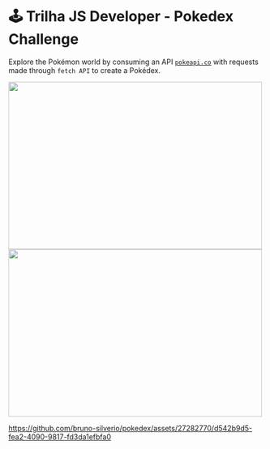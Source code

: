 # 🕹 Trilha JS Developer - Pokedex Challenge

Explore the Pokémon world by consuming an API [`pokeapi.co`](https://pokeapi.co/) with requests made through `fetch API` to create a Pokédex.

<img src="https://github.com/bruno-silverio/pokedex/assets/27282770/7c5c75e9-f37a-4ec6-ae79-99465a30fb33" width="500" height="330">

<img src="https://github.com/bruno-silverio/pokedex/assets/27282770/22e1fdc3-763c-440e-8312-938cb1850608" width="500" height="330">

https://github.com/bruno-silverio/pokedex/assets/27282770/d542b9d5-fea2-4090-9817-fd3da1efbfa0

